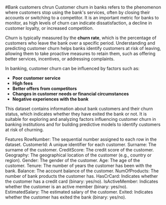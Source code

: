 #Bank customers chrun
Customer churn in banks refers to the phenomenon where customers stop using the bank's services, often by closing their accounts or switching to a competitor. It is an important metric for banks to monitor, as high levels of churn can indicate dissatisfaction, a decline in customer loyalty, or increased competition. 

Churn is typically measured by the **churn rate**, which is the percentage of customers who leave the bank over a specific period. Understanding and predicting customer churn helps banks identify customers at risk of leaving, allowing them to take proactive measures to retain them, such as offering better services, incentives, or addressing complaints. 

In banking, customer churn can be influenced by factors such as:

- **Poor customer service**
- **High fees**
- **Better offers from competitors**
- **Changes in customer needs or financial circumstances**
- **Negative experiences with the bank**

This dataset contains information about bank customers and their churn status, which indicates whether they have exited the bank or not. It is suitable for exploring and analyzing factors influencing customer churn in banking institutions and for building predictive models to identify customers at risk of churning.

Features
RowNumber: The sequential number assigned to each row in the dataset.
CustomerId: A unique identifier for each customer.
Surname: The surname of the customer.
CreditScore: The credit score of the customer.
Geography: The geographical location of the customer (e.g., country or region).
Gender: The gender of the customer.
Age: The age of the customer.
Tenure: The number of years the customer has been with the bank.
Balance: The account balance of the customer.
NumOfProducts: The number of bank products the customer has.
HasCrCard: Indicates whether the customer has a credit card (binary: yes/no).
IsActiveMember: Indicates whether the customer is an active member (binary: yes/no).
EstimatedSalary: The estimated salary of the customer.
Exited: Indicates whether the customer has exited the bank (binary: yes/no).
